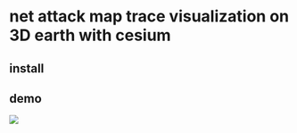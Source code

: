 # net attack map trace visualization on 3D earth with cesium

## install

## demo

![](http://ww1.sinaimg.cn/large/566418e8gy1ftxqlg82nvg20fx0avgtb.gif)
